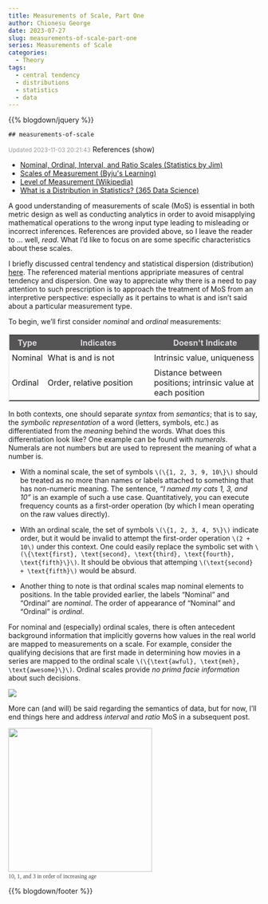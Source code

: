 ```yaml
---
title: Measurements of Scale, Part One
author: Chionesu George
date: 2023-07-27
slug: measurements-of-scale-part-one
series: Measurements of Scale
categories: 
  - Theory
tags: 
  - central tendency
  - distributions
  - statistics
  - data
---
```


{{% blogdown/jquery %}}

    ## measurements-of-scale

<link rel="stylesheet" href="/markdown.css"/>
<script src="/markdown.js"></script>
<span style="font-size:smaller; text-decoration:italic; color:#999999; ">Updated 2023-11-03 20:21:43</span>
<span role="toggle" context="posthoc" toggleGroup="0" class="">
References 
<hint toggleGroup="0">(show)</hint>
</span>
<ul>
<li>
<a href="https://statisticsbyjim.com/basics/nominal-ordinal-interval-ratio-scales/" target="_blank">Nominal, Ordinal, Interval, and Ratio Scales (Statistics by Jim)</a>
</li>
<li>
<a href="https://byjus.com/maths/scales-of-measurement/" target="_blank">Scales of Measurement (Byju's Learning)</a>
</li>
<li>
<a href="https://en.wikipedia.org/wiki/Level_of_measurement#" target="_blank">Level of Measurement (Wikipedia)</a>
</li>
<li>
<a href="https://365datascience.com/tutorials/statistics-tutorials/distribution-in-statistics/" target="_blank">What is a Distribution in Statistics? (365 Data Science)</a>
</li>
</ul>

A good understanding of measurements of scale (MoS) is essential in both metric design as well as conducting analytics in order to avoid misapplying mathematical operations to the wrong input type leading to misleading or incorrect inferences. References are provided above, so I leave the reader to … well, *read*.
What I’d like to focus on are some specific characteristics about these scales.

I briefly discussed central tendency and statistical dispersion (distribution) [here](https://delriaan.github.io/2023/07/15/distributions-and-some-mean-advice/). The referenced material mentions appripriate measures of central tendency and dispersion. One way to appreciate why there is a need to pay attention to such prescription is to approach the treatment of MoS from an interpretive perspective: especially as it pertains to what is and isn’t said about a particular measurement type.

To begin, we’ll first consider *nominal* and *ordinal* measurements:

<table style="border:outset 2px; ">
<tr>
<th style="background-color:#555555; color:#DEDADF; padding:5px; " width="10%">Type</th>
<th style="background-color:#555555; color:#DEDADF; padding:5px; " width="45%">Indicates</th>
<th style="background-color:#555555; color:#DEDADF; padding:5px; " width="45%">Doesn't Indicate</th>
</tr>
<tr>
<td style="padding:5px" width="10%">Nominal</td>
<td style="padding:5px" width="45%">What is and is not</td>
<td style="padding:5px" width="45%">Intrinsic value, uniqueness</td>
</tr>
<tr>
<td style="padding:5px" width="10%">Ordinal</td>
<td style="padding:5px" width="45%">Order, relative position</td>
<td style="padding:5px" width="45%">Distance between positions; intrinsic value at each position</td>
</tr>
</table>

In both contexts, one should separate *syntax* from *semantics*; that is to say, the *symbolic representation* of a word (letters, symbols, etc.) as differentiated from the *meaning* behind the words. What does this differentiation look like? One example can be found with *numerals*. Numerals are not numbers but are used to represent the meaning of what a number is.

- With a nominal scale, the set of symbols `\(\{1, 2, 3, 9, 10\}\)` should be treated as no more than names or labels attached to something that has non-numeric meaning. The sentence, *“I named my cats 1, 3, and 10”* is an example of such a use case. Quantitatively, you can execute frequency counts as a first-order operation (by which I mean operating on the raw values directly).

- With an ordinal scale, the set of symbols `\(\{1, 2, 3, 4, 5\}\)` indicate order, but it would be invalid to attempt the first-order operation `\(2 + 10\)` under this context. One could easily replace the symbolic set with `\(\{\text{first}, \text{second}, \text{third}, \text{fourth}, \text{fifth}\}\)`. It should be obvious that attemping `\(\text{second} + \text{fifth}\)` would be absurd.

- Another thing to note is that ordinal scales map nominal elements to positions. In the table provided earlier, the labels “Nominal” and “Ordinal” are *nominal*. The order of appearance of “Nominal” and “Ordinal” is *ordinal*.

For nominal and (especially) ordinal scales, there is often antecedent background information that implicitly governs how values in the real world are mapped to measurements on a scale. For example, consider the qualifying decisions that are first made in determining how movies in a series are mapped to the ordinal scale `\(\{\text{awful}, \text{meh}, \text{awesome}\}\)`. Ordinal scales provide *no prima facie information* about such decisions.

<img src="/decorative_line.png" class="decorative-line" />

More can (and will) be said regarding the semantics of data, but for now, I’ll end things here and address *interval* and *ratio* MoS in a subsequent post.

<img src="/post/measurements-of-scale/mos_part_one_files/figure-html/CATS-1.png" width="288" />

<span style="font-family: Georgia; color: #444444; font-size: smaller; ">
<br/>
10, 1, and 3 in order of increasing age
</span>

{{% blogdown/footer %}}

